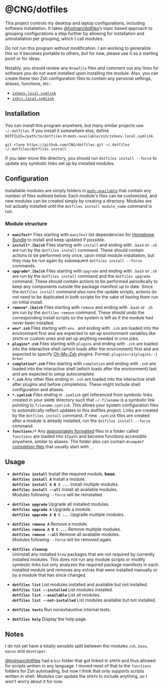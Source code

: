 # @CNG/dotfiles

This project controls my desktop and laptop configurations, including software installation.
It takes [@holman/dotfiles](https://github.com/holman/dotfiles)’s topic based approach to grouping configurations a step further by allowing for installation and uninstallation per grouping, which I call modules.

Do not run this program without modification.
I am working to generalize this so it becomes portable to others, but for now, please use it as a starting point or for ideas.

Notably, you should review any `Brewfile` files and comment out any lines for software you do not want installed upon installing the module.
Also, you can create these two Zsh configuration files to contain any personal settings, aliases, functions, etc.:

* [`zshenv.local.symlink`](mods-available/zsh/zshenv.local.symlink)
* [`zshrc.local.symlink`](mods-available/zsh/zshrc.local.symlink)

## Installation

You can install this program anywhere, but many similar projects use `~/.dotfiles`.
If you install it somewhere else, define `DOTFILES=/path/to/dotfiles` in `mods-available/zsh/zshenv.local.symlink`.

    git clone https://github.com/CNG/dotfiles.git ~/.dotfiles
    ~/.dotfiles/dotfiles install

If you later move the directory, you should run `dotfiles install --force` to update any symbolic links set up by installed modules.

## Configuration

Installable modules are simply folders in [`mods-available`](mods-available) that contain any number of files outlined below.
Each module's files can be customized, and new modules can be created simply by creating a directory.
Modules are not actually installed until the `dotfiles install module_name` command is run.

### Module structure

* **`manifest*`**
    Files starting with `manifest` list dependencies for [Homebrew Bundle](https://github.com/Homebrew/homebrew-bundle) to install and keep updated if possible.
* **`install*.[ba]sh`**
    Files starting with `install` and ending with `.bash` or `.sh` are run by the `dotfiles install` command.
    These should contain actions to be performed only once, upon initial module installation, but they may be run again by subsequent `dotfiles install --force` commands.
* **`upgrade*.[ba]sh`**
    Files starting with `upgrade` and ending with `.bash` or `.sh` are run by the `dotfiles install` command and the `dotfiles upgrade` command.
    These should contain actions to be performed periodically to keep any components outside the package manifest up to date.
    Since the `dotfiles install` command also runs the update scripts, actions do not need to be duplicated in both scripts for the sake of having them run on initial install.
* **`remove*.[ba]sh`**
    Files starting with `remove` and ending with `.bash` or `.sh` are run by the `dotfiles remove` command.
    These should undo the corresponding install scripts so the system is left as if the module had never been installed.
* **`env*.zsh`**
    Files starting with `env ` and ending with `.zsh` are loaded into the environment first and are expected to set up environment variables like `$PATH` or custom ones and set up anything needed in cron jobs.
* **`plugins*.zsh`**
    Files starting with `plugins` and ending with `.zsh` are loaded into the interactive shell (which loads after the environment) first and are expected to specify [Oh-My-Zsh](https://github.com/robbyrussell/oh-my-zsh) plugins.
    Format: `plugins=(${plugins:-} brew)`
* **`completion*.zsh`**
    Files starting with `completion` and ending with `.zsh` are loaded into the interactive shell (which loads after the environment) last and are expected to setup autocomplete.
* **`*.zsh`**
    Any other files ending in `.zsh` are loaded into the interactive shell after plugins and before completions. These might include shell configuration and aliases.
* **`*.symlink`**
    Files ending in `.symlink` get referenced from symbolic links created in your `$HOME` directory such that `~/.filename` is a symbolic link pointing to `filename.symlink`.
    This allows your system configuration files to automatically reflect updates to this dotfiles project.
    Links are created by the `dotfiles install` command.
    If new `.symlink` files are created after a module is already installed, run the `dotfiles install --force` command.
* **`functions/*`**
    Any [appropriately formatted](http://zsh.sourceforge.net/Doc/Release/Functions.html) files in a folder called `functions` are loaded into `$fpath` and become functions accessible anywhere, similar to aliases.
    The folder also can contain `#compdef` [completion files](http://zsh.sourceforge.net/Doc/Release/Completion-System.html#Autoloaded-files) that usually start with `_`.

## Usage

* **`dotfiles install`**
    Install the required module, **base**.  
    **`dotfiles install A`**
    Install a module.  
    **`dotfiles install A B C ...`**
    Install multiple modules.  
    **`dotfiles install --all`**
    Install all available modules.  
    Modules following `--force` will be reinstalled.

* **`dotfiles upgrade`**
    Upgrade all installed modules.  
    **`dotfiles upgrade A`**
    Upgrade a module.  
    **`dotfiles upgrade A B C ...`**
    Upgrade multiple modules.

* **`dotfiles remove A`**
    Remove a module.  
    **`dotfiles remove A B C ...`**
    Remove multiple modules.  
    **`dotfiles remove --all`**
    Remove all available modules.  
    Modules following `--force` will be removed again.

* **`dotfiles cleanup`**  
    Uninstall any installed `brew` packages that are not required by currently installed modules.
    This does not run any module scripts or modify symbolic links but only analyzes the required package manifests in each installed module and removes any extras that were installed manually or by a module that has since changed.


* **`dotfiles list`**
    List modules installed and available but not installed.  
    **`dotfiles list --installed`**
    List modules installed.  
    **`dotfiles list --available`**
    List all modules.  
    **`dotfiles list --not-installed`**
    List modules available but not installed.

* **`dotfiles tests`**
    Run nonexhaustive internal tests.

* **`dotfiles help`**
    Display the help page.

## Notes

I do not yet have a totally sensible split between the modules `zsh`, `base`, `macos` and `developer`.

[@holman/dotfiles](https://github.com/holman/dotfiles) had a `bin` folder that got linked in `$PATH` and thus allowed for scripts written in any language. I moved most of that to the `functions` folders for Zsh autoloading, but now I think that only supports scripts written in shell. Modules can update the `$PATH` to include anything, so I won't worry about it for now.
